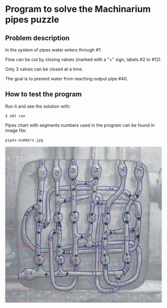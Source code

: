 # Program to solve the Machinarium pipes puzzle

## Problem description

In the system of pipes water enters through #1.

Flow can be cut by closing valves (marked with a "+" sign, labels #2 to #12).

Only 3 valves can be closed at a time.

The goal is to prevent water from reaching output pipe #40.

## How to test the program

Run it and see the solution with:

    $ sbt run

Pipes chart with segments numbers used in the program can be found
in image file:

    pipes-numbers.jpg

![Pipes numbers](./pipes-numbers.jpg?raw=true)
